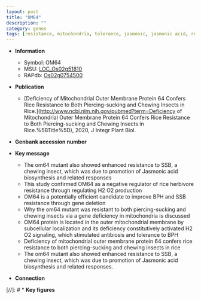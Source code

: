 ```yaml
---
layout: post
title: "OM64"
description: ""
category: genes
tags: [resistance, mitochondria, tolerance, jasmonic, jasmonic acid, resistant, insect, insect resistance]
---
```


* **Information**  
    + Symbol: OM64  
    + MSU: [LOC_Os02g51810](http://rice.uga.edu/cgi-bin/ORF_infopage.cgi?orf=LOC_Os02g51810)  
    + RAPdb: [Os02g0754500](https://rapdb.dna.affrc.go.jp/locus/?name=Os02g0754500)  

* **Publication**  
    + [Deficiency of Mitochondrial Outer Membrane Protein 64 Confers Rice Resistance to  Both Piercing-sucking and Chewing Insects in Rice.](http://www.ncbi.nlm.nih.gov/pubmed?term=Deficiency of Mitochondrial Outer Membrane Protein 64 Confers Rice Resistance to  Both Piercing-sucking and Chewing Insects in Rice.%5BTitle%5D), 2020, J Integr Plant Biol.

* **Genbank accession number**  

* **Key message**  
    + The om64 mutant also showed enhanced resistance to SSB, a chewing insect, which was due to promotion of Jasmonic acid biosynthesis and related responses
    + This study confirmed OM64 as a negative regulator  of rice herbivore resistance through regulating H2 O2 production
    + OM64 is a potentially efficient candidate to improve BPH and SSB resistance through gene deletion
    + Why the om64 mutant was resistant to both piercing-sucking and chewing  insects via a gene deficiency in mitochondria is discussed
    + OM64 protein is located in the outer mitochondrial membrane by subcellular localization and its deficiency constitutively activated H2 O2 signaling, which stimulated antibiosis and tolerance to BPH
    + Deficiency of mitochondrial outer membrane protein 64 confers rice resistance to both piercing-sucking and chewing insects in rice
    + The om64 mutant also showed enhanced resistance to SSB, a chewing insect, which was due to promotion of Jasmonic acid biosynthesis and related responses.

* **Connection**  

[//]: # * **Key figures**  


